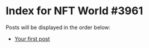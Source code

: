 # Index for NFT World #3961
Posts will be displayed in the order below:

- [Your first post](./001-first.md)

